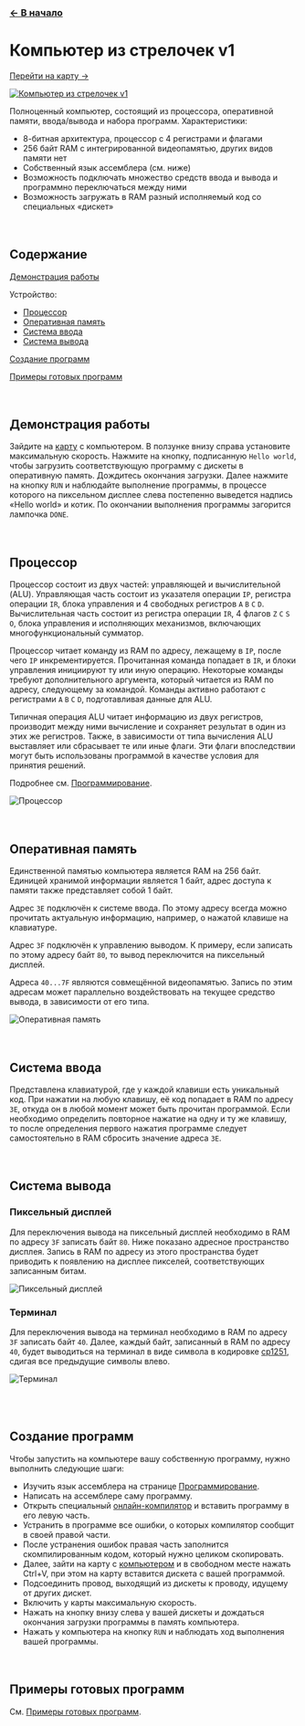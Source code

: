 ﻿### [← В начало](../README.md)

# Компьютер из стрелочек v1
[Перейти на карту →](https://logic-arrows.io/map-lVeJ9jtX)

[![Компьютер из стрелочек v1](../img/computer-v1.jpg)](https://logic-arrows.io/map-lVeJ9jtX)

Полноценный компьютер, состоящий из процессора, оперативной памяти, ввода/вывода и набора программ. Характеристики:
- 8-битная архитектура, процессор с 4 регистрами и флагами
- 256 байт RAM с интегрированной видеопамятью, других видов памяти нет
- Собственный язык ассемблера (см. ниже)
- Возможность подключать множество средств ввода и вывода и программно переключаться между ними
- Возможность загружать в RAM разный исполняемый код со специальных «дискет»
<br><br><br>


## Содержание
[Демонстрация работы](#demo)

Устройство:
- [Процессор](#cpu)
- [Оперативная память](#ram)
- [Система ввода](#input)
- [Система вывода](#output)

[Создание программ](#programming)

[Примеры готовых программ](#examples)
<br><br><br>


## <a name="demo"></a>Демонстрация работы
Зайдите на [карту](https://logic-arrows.io/map-lVeJ9jtX) с компьютером. В ползунке внизу справа установите максимальную скорость. Нажмите на кнопку, подписанную `Hello world`, чтобы загрузить соответствующую программу с дискеты в оперативную память. Дождитесь окончания загрузки. Далее нажмите на кнопку `RUN` и наблюдайте выполнение программы, в процессе которого на пиксельном дисплее слева постепенно выведется надпись «Hello world» и котик. По окончании выполнения программы загорится лампочка `DONE`.
<br><br><br>


## <a name="cpu"></a>Процессор
Процессор состоит из двух частей: управляющей и вычислительной (ALU). Управляющая часть состоит из указателя операции `IP`, регистра операции `IR`, блока управления и 4 свободных регистров `A` `B` `C` `D`. Вычислительная часть состоит из регистра операции `IR`, 4 флагов `Z` `C` `S` `O`, блока управления и исполняющих механизмов, включающих многофункциональный сумматор.

Процессор читает команду из RAM по адресу, лежащему в `IP`, после чего `IP` инкрементируется. Прочитанная команда попадает в `IR`, и блоки управления инициируют ту или иную операцию. Некоторые команды требуют дополнительного аргумента, который читается из RAM по адресу, следующему за командой. Команды активно работают с регистрами `A` `B` `C` `D`, подготавливая данные для ALU.

Типичная операция ALU читает информацию из двух регистров, производит между ними вычисление и сохраняет результат в один из этих же регистров. Также, в зависимости от типа вычисления ALU выставляет или сбрасывает те или иные флаги. Эти флаги впоследствии могут быть использованы программой в качестве условия для принятия решений.

Подробнее см. [Программирование](programming.md).

![Процессор](../img/computer-v1-cpu.jpg)
<br><br><br>


## <a name="ram"></a>Оперативная память
Единственной памятью компьютера является RAM на 256 байт. Единицей хранимой информации является 1 байт, адрес доступа к памяти также представляет собой 1 байт.

Адрес `3E` подключён к системе ввода. По этому адресу всегда можно прочитать актуальную информацию, например, о нажатой клавише на клавиатуре.

Адрес `3F` подключён к управлению выводом. К примеру, если записать по этому адресу байт `80`, то вывод переключится на пиксельный дисплей.

Адреса `40...7F` являются совмещённой видеопамятью. Запись по этим адресам может параллельно воздействовать на текущее средство вывода, в зависимости от его типа.

![Оперативная память](../img/computer-v1-ram.jpg)
<br><br><br>


## <a name="input"></a>Система ввода
Представлена клавиатурой, где у каждой клавиши есть уникальный код. При нажатии на любую клавишу, её код попадает в RAM по адресу `3E`, откуда он в любой момент может быть прочитан программой. Если необходимо определить повторное нажатие на одну и ту же клавишу, то после определения первого нажатия программе следует самостоятельно в RAM сбросить значение адреса `3E`.
<br><br><br>


## <a name="output"></a>Система вывода

### Пиксельный дисплей
Для переключения вывода на пиксельный дисплей необходимо в RAM по адресу `3F` записать байт `80`. Ниже показано адресное пространство дисплея. Запись в RAM по адресу из этого пространства будет приводить к появлению на дисплее пикселей, соответствующих записанным битам.

![Пиксельный дисплей](../img/computer-v1-display.jpg)
<br>

### Терминал
Для переключения вывода на терминал необходимо в RAM по адресу `3F` записать байт `40`. Далее, каждый байт, записанный в RAM по адресу `40`, будет выводиться на терминал в виде символа в кодировке [cp1251](https://ru.wikipedia.org/wiki/Windows-1251), сдигая все предыдущие символы влево.

![Терминал](../img/computer-v1-terminal.jpg)
<br>
<br><br><br>


## <a name="programming"></a>Создание программ
Чтобы запустить на компьютере вашу собственную программу, нужно выполнить следующие шаги:
- Изучить язык ассемблера на странице [Программирование](programming.md).
- Написать на ассемблере саму программу.
- Открыть специальный [онлайн-компилятор](https://github.com/GulgDev/chubrik-compiler/tree/main) и вставить программу в его левую часть.
- Устранить в программе все ошибки, о которых компилятор сообщит в своей правой части.
- После устранения ошибок правая часть заполнится скомпилированным кодом, который нужно целиком скопировать.
- Далее, зайти на карту с [компьютером](https://logic-arrows.io/map-lVeJ9jtX) и в свободном месте нажать Ctrl+V, при этом на карту вставится дискета с вашей программой.
- Подсоединить провод, выходящий из дискеты к проводу, идущему от других дискет.
- Включить у карты максимальную скорость.
- Нажать на кнопку внизу слева у вашей дискеты и дождаться окончания загрузки программы в память компьютера.
- Нажать у компьютера на кнопку `RUN` и наблюдать ход выполнения вашей программы.
<br><br><br>


## <a name="examples"></a>Примеры готовых программ
См. [Примеры готовых программ](examples.md).
